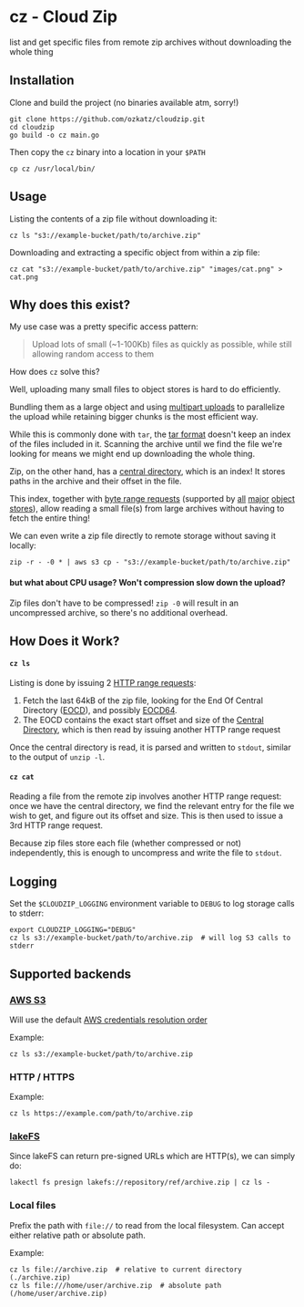 # cz - Cloud Zip

list and get specific files from remote zip archives without downloading the whole thing 

## Installation

Clone and build the project (no binaries available atm, sorry!)

```shell
git clone https://github.com/ozkatz/cloudzip.git
cd cloudzip
go build -o cz main.go
```

Then copy the `cz` binary into a location in your `$PATH`

```shell
cp cz /usr/local/bin/
```

## Usage

Listing the contents of a zip file without downloading it:

```shell
cz ls "s3://example-bucket/path/to/archive.zip"
```

Downloading and extracting a specific object from within a zip file:

```shell
cz cat "s3://example-bucket/path/to/archive.zip" "images/cat.png" > cat.png
```

## Why does this exist?

My use case was a pretty specific access pattern:

> Upload lots of small (~1-100Kb) files as quickly as possible, while still allowing random access to them

How does `cz` solve this? 

Well, uploading many small files to object stores is hard to do efficiently. 

Bundling them as a large object
and using [multipart uploads](https://docs.aws.amazon.com/AmazonS3/latest/userguide/mpuoverview.html) to parallelize the upload while retaining bigger chunks is the most efficient way.

While this is commonly done with `tar`, the [tar format](https://www.loc.gov/preservation/digital/formats/fdd/fdd000531.shtml) doesn't keep an index of the files included in it. 
Scanning the archive until we find the file we're looking for means we might end up downloading the whole thing.

Zip, on the other hand, has a [central directory](https://en.wikipedia.org/wiki/ZIP_(file_format)), which is an index! It stores paths in the archive and their offset in the file. 

This index, together with [byte range requests](https://developer.mozilla.org/en-US/docs/Web/HTTP/Range_requests) (supported by [all](https://docs.aws.amazon.com/whitepapers/latest/s3-optimizing-performance-best-practices/use-byte-range-fetches.html) [major](https://learn.microsoft.com/en-us/rest/api/storageservices/specifying-the-range-header-for-blob-service-operations) [object stores](https://cloud.google.com/storage/docs/samples/storage-download-byte-range)), allow reading a small file(s) from large archives without having to fetch the entire thing!

We can even write a zip file directly to remote storage without saving it locally:

```shell
zip -r - -0 * | aws s3 cp - "s3://example-bucket/path/to/archive.zip"
```

#### but what about CPU usage? Won't compression slow down the upload?

Zip files don't have to be compressed! `zip -0` will result in an uncompressed archive, so there's no additional overhead.

## How Does it Work?

#### `cz ls` 

Listing is done by issuing 2 [HTTP range requests](https://developer.mozilla.org/en-US/docs/Web/HTTP/Range_requests):

1. Fetch the last 64kB of the zip file, looking for the End Of Central Directory ([EOCD](https://en.wikipedia.org/wiki/ZIP_(file_format)#End_of_central_directory_record_(EOCD))), and possibly [EOCD64](https://en.wikipedia.org/wiki/ZIP_(file_format)#ZIP64). 
2. The EOCD contains the exact start offset and size of the [Central Directory](https://en.wikipedia.org/wiki/ZIP_(file_format)#Central_directory_file_header), which is then read by issuing another HTTP range request

Once the central directory is read, it is parsed and written to `stdout`, similar to the output of `unzip -l`.

#### `cz cat` 

Reading a file from the remote zip involves another HTTP range request: once we have the central directory, we find the relevant entry for the file we wish to get, and figure out its offset and size. This is then used to issue a 3rd HTTP range request.

Because zip files store each file (whether compressed or not) independently, this is enough to uncompress and write the file to `stdout`.

## Logging

Set the `$CLOUDZIP_LOGGING` environment variable to `DEBUG` to log storage calls to stderr: 

```shell
export CLOUDZIP_LOGGING="DEBUG"
cz ls s3://example-bucket/path/to/archive.zip  # will log S3 calls to stderr
```

## Supported backends

### [AWS S3](https://aws.amazon.com/s3/)

Will use the default [ AWS credentials resolution order](https://docs.aws.amazon.com/sdk-for-go/v1/developer-guide/configuring-sdk.html#specifying-credentials)

Example:

```shell
cz ls s3://example-bucket/path/to/archive.zip
```

### HTTP / HTTPS

Example:

```shell
cz ls https://example.com/path/to/archive.zip
```

### [lakeFS](https://github.com/treeverse/lakeFS)

Since lakeFS can return pre-signed URLs which are HTTP(s), we can simply do:

```shell
lakectl fs presign lakefs://repository/ref/archive.zip | cz ls -
```

### Local files

Prefix the path with `file://` to read from the local filesystem. Can accept either relative path or absolute path.

Example:

```shell
cz ls file://archive.zip  # relative to current directory (./archive.zip)
cz ls file:///home/user/archive.zip  # absolute path (/home/user/archive.zip)
```

